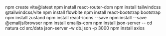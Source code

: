 npm create vite@latest
npm install react-router-dom
npm install tailwindcss @tailwindcss/vite
npm install flowbite
npm install react-bootstrap bootstrap
npm install zustand
npm install react-icons --save
npm install --save @emailjs/browser
npm install emailjs-com
npm install json-server  -- cd natura      cd src/data        json-server -w db.json -p 3000
npm install axios